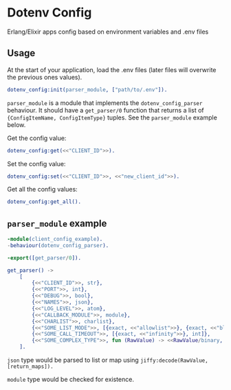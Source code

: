 # Dotenv Config

Erlang/Elixir apps config based on environment variables and .env files

## Usage

At the start of your application, load the .env files (later files will overwrite the previous ones values).

```erlang
dotenv_config:init(parser_module, ["path/to/.env"]).
```

`parser_module` is a module that implements the `dotenv_config_parser` behaviour. It should have a `get_parser/0` function that returns a list of
`{ConfigItemName, ConfigItemType}` tuples. See the `parser_module` example below.

Get the config value:

```erlang
dotenv_config:get(<<"CLIENT_ID">>).
```

Set the config value:

```erlang
dotenv_config:set(<<"CLIENT_ID">>, <<"new_client_id">>).
```

Get all the config values:

```erlang
dotenv_config:get_all().
```

## `parser_module` example

```erlang
-module(client_config_example).
-behaviour(dotenv_config_parser).

-export([get_parser/0]).

get_parser() ->
    [
        {<<"CLIENT_ID">>, str},
        {<<"PORT">>, int},
        {<<"DEBUG">>, bool},
        {<<"NAMES">>, json},
        {<<"LOG_LEVEL">>, atom},
        {<<"CALLBACK_MODULE">>, module},
        {<<"CHARLIST">>, charlist},
        {<<"SOME_LIST_MODE">>, [{exact, <<"allowlist">>}, {exact, <<"blocklist">>}]},
        {<<"SOME_CALL_TIMEOUT">>, [{exact, <<"infinity">>}, int]},
        {<<"SOME_COMPLEX_TYPE">>, fun (RawValue) -> <<RawValue/binary, "_42">> end}
    ].
```

`json` type would be parsed to list or map using `jiffy:decode(RawValue, [return_maps]).`

`module` type would be checked for existence.
